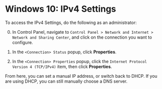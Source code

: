 <!--
SPDX-FileCopyrightText: 2020 - 2022 Eli Array Minkoff

SPDX-License-Identifier: CC-BY-SA-4.0
-->

# Windows 10: IPv4 Settings

To access the IPv4 Settings, do the following as an administrator:

0. In Control Panel, navigate to `Control Panel > Network and Internet > Network and Sharing Center`, and click on the connection you want to configure.

1. In the `<Connection> Status` popup, click **Properties**.

2. In the `<Connection> Properties` popup, click the `Internet Protocol Version 4 (TCP/IPv4)` item, then click **Properties**.

From here, you can set a manual IP address, or switch back to DHCP. If you are using DHCP, you can still manually choose a DNS server.
